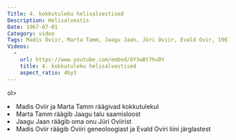 ```yaml
---
Title: 4. kokkutuleku helisalvestised
Description: Helisalvestis
Date: 1967-07-01
Category: video
Tags: Madis Oviir, Marta Tamm, Jaagu Jaan, Jüri Oviir, Evald Ovir, 1967
Videos:
  -
    url: https://www.youtube.com/embed/8Y3wBt7huDY
    title: 4. kokkutuleku helisalvestised
    aspect_ratio: 4by3
---
```


ol>
  <li>Madis Oviir ja Marta Tamm räägivad kokkutulekul</li>
  <li>Marta Tamm räägib Jaagu talu saamisloost</li>
  <li>Jaagu Jaan räägib oma onu Jüri Oviirist</li>
  <li>Madis Oviir räägib Oviiri geneoloogiast ja Evald Oviri liini järglastest</li>
</ol>
